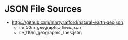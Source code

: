 # JSON File Sources #

- https://github.com/martynafford/natural-earth-geojson
    - ne_50m_geographic_lines.json
    - ne_110m_geographic_lines.json